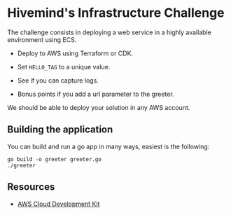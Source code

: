 # Hivemind's Infrastructure Challenge

The challenge consists in deploying a web service in a highly available environment using ECS.

- Deploy to AWS using Terraform or CDK.

- Set `HELLO_TAG` to a unique value.

- See if you can capture logs.

- Bonus points if you add a url parameter to the greeter.

We should be able to deploy your solution in any AWS account.

## Building the application

You can build and run a go app in many ways, easiest is the following:

    go build -o greeter greeter.go
    ./greeter

## Resources

- [AWS Cloud Development Kit](https://aws.amazon.com/cdk/)
